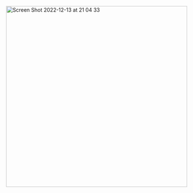 <img width="495" alt="Screen Shot 2022-12-13 at 21 04 33" src="https://user-images.githubusercontent.com/119811139/207354241-3cdce688-f291-485d-b255-122c475c65f2.png">
